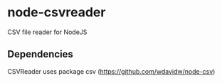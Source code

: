 # node-csvreader
CSV file reader for NodeJS

## Dependencies
CSVReader uses package csv (https://github.com/wdavidw/node-csv)